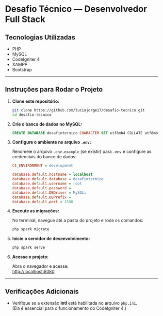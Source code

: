 
# Desafio Técnico — Desenvolvedor Full Stack

## Tecnologias Utilizadas

- PHP
- MySQL
- CodeIgniter 4
- XAMPP
- Bootstrap

---

## Instruções para Rodar o Projeto

1. **Clone este repositório:**

   ```bash
   git clone https://github.com/luciojorge17/desafio-tecnico.git
   cd desafio-tecnico
   ```

2. **Crie o banco de dados no MySQL:**

   ```sql
   CREATE DATABASE desafiotecnico CHARACTER SET utf8mb4 COLLATE utf8mb4_general_ci;
   ```

3. **Configure o ambiente no arquivo `.env`:**

   Renomeie o arquivo `.env.example` (se existir) para `.env` e configure as credenciais do banco de dados:

   ```ini
   CI_ENVIRONMENT = development

   database.default.hostname = localhost
   database.default.database = desafiotecnico
   database.default.username = root
   database.default.password =
   database.default.DBDriver = MySQLi
   database.default.DBPrefix =
   database.default.port = 3306
   ```

4. **Execute as migrações:**

   No terminal, navegue até a pasta do projeto e rode os comandos:

   ```bash
   php spark migrate
   ```

5. **Inicie o servidor de desenvolvimento:**

   ```bash
   php spark serve
   ```

6. **Acesse o projeto:**

   Abra o navegador e acesse:  
   [http://localhost:8080](http://localhost:8080)

---

## Verificações Adicionais

- Verifique se a extensão **intl** está habilitada no arquivo `php.ini`.  
  (Ela é essencial para o funcionamento do CodeIgniter 4.)